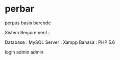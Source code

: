 # perbar
perpus basis barcode

Sistem Requirement :

Database : MySQL
Server : Xampp
Bahasa : PHP 5.6

login 
admin
admin